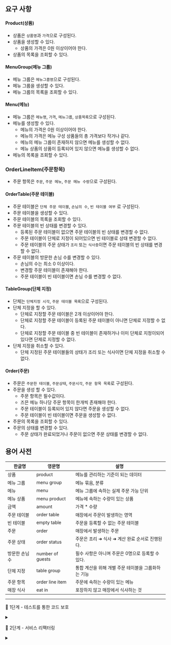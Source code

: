 ## 요구 사항

#### Product(상품)
- 상품은 `상품명`과 `가격`으로 구성된다.
- 상품을 생성할 수 있다.
  - 상품의 가격은 0원 이상이어야 한다.
- 상품의 목록을 조회할 수 있다.

#### MenuGroup(메뉴 그룹)
- 메뉴 그룹은 `메뉴그룹명`으로 구성된다.
- 메뉴 그룹을 생성할 수 있다.
- 메뉴 그룹의 목록을 조회할 수 있다.

#### Menu(메뉴)
- 메뉴 그룹은 `메뉴명`, `가격`, `메뉴그룹`, `상품목록`으로 구성된다.
- 메뉴를 생성할 수 있다.
  - 메뉴의 가격은 0원 이상이어야 한다.
  - 메뉴의 가격은 메뉴 구성 상품들의 총 가격보다 작거나 같다.
  - 메뉴의 메뉴 그룹이 존재하지 않으면 메뉴를 생성할 수 없다.
  - 메뉴 상품의 상품이 등록되어 있지 않으면 메뉴를 생성할 수 없다.
- 메뉴의 목록을 조회할 수 있다.

### OrderLineItem(주문항목)
- 주문 항목은 `주문`, `주문 메뉴`, `주문 메뉴 수량`으로 구성된다.

#### OrderTable(주문 테이블)
- 주문 테이블은 `단체 주문 테이블`, `손님의 수`, `빈 테이블 여부` 로 구성된다.
- 주문 테이블을 생성할 수 있다.
- 주문 테이블의 목록을 조회할 수 있다.
- 주문 테이블의 빈 상태를 변경할 수 있다.
  - 등록된 주문 테이블이 없으면 주문 테이블의 빈 상태를 변경할 수 없다.
  - 주문 테이블이 단체로 지정이 되어있으면 빈 테이블로 상태 변경할 수 없다.
  - 주문 테이블의 주문 상태가 `조리` 또는 `식사증`이면 주문 테이블의 빈 상태를 변경할 수 없다.
- 주문 테이블의 방문한 손님 수를 변경할 수 있다.
  - 손님의 수는 최소 0 이상이다.
  - 변경할 주문 테이블이 존재해야 한다.
  - 주문 테이블이 빈 테이블이면 손님 수를 변경할 수 없다.

#### TableGroup(단체 지정)
- 단체는 `단체지정 시각`, `주문 테이블 목록`으로 구성된다.
- 단체 지정을 할 수 있다.
  - 단체로 지정할 주문 테이블은 2개 이상이어야 한다.
  - 단체로 지정할 주문 테이블이 등록된 주문 테이블이 아니면 단체로 지정할 수 없다.
  - 단체로 지정할 주문 테이블 중 빈 테이블이 존재하거나 이미 단체로 지정이되어 있다면 단제로 지정할 수 없다.
- 단체 지정을 취소할 수 있다.
  - 단체 지정된 주문 테이블들의 상태가 조리 또는 식사이면 단체 지정을 취소할 수 없다.

#### Order(주문)
- 주문은 `주문한 테이블`, `주문상태`, `주문시각`, `주문 항목 목록`로 구성된다.
- 주문을 생성 할 수 있다.
  - 주문 항목은 필수값이다.
  - 즈믄 메뉴 하나당 주문 항목이 한개씩 존재해야 한다.
  - 주문 테이블이 등록되어 있지 않다면 주문을 생성할 수 없다.
  - 주문 테이블이 빈 테이블이면 주문을 생성할 수 없다.
- 주문의 목록을 조회할 수 있다.
- 주문의 상태를 변경할 수 있다.
  - 주문 상태가 완료되었거나 주문이 없으면 주문 상태를 변경할 수 없다.

## 용어 사전
| 한글명 | 영문명 | 설명 |
| --- | --- | --- |
| 상품 | product | 메뉴를 관리하는 기준이 되는 데이터 |
| 메뉴 그룹 | menu group | 메뉴 묶음, 분류 |
| 메뉴 | menu | 메뉴 그룹에 속하는 실제 주문 가능 단위 |
| 메뉴 상품 | menu product | 메뉴에 속하는 수량이 있는 상품 |
| 금액 | amount | 가격 * 수량 |
| 주문 테이블 | order table | 매장에서 주문이 발생하는 영역 |
| 빈 테이블 | empty table | 주문을 등록할 수 없는 주문 테이블 |
| 주문 | order | 매장에서 발생하는 주문 |
| 주문 상태 | order status | 주문은 조리 ➜ 식사 ➜ 계산 완료 순서로 진행된다. |
| 방문한 손님 수 | number of guests | 필수 사항은 아니며 주문은 0명으로 등록할 수 있다. |
| 단체 지정 | table group | 통합 계산을 위해 개별 주문 테이블을 그룹화하는 기능 |
| 주문 항목 | order line item | 주문에 속하는 수량이 있는 메뉴 |
| 매장 식사 | eat in | 포장하지 않고 매장에서 식사하는 것 |


---

🚀 1단계 - 테스트를 통한 코드 보호
<details>
<summary> </summary>

#### 요구사항1
- kitchenpos 패키지의 코드를 보고 키친포스의 요구 사항을 README.md에 작성한다. 미션을 진행함에 있어 아래 문서를 적극 활용한다.
- https://dooray.com/htmls/guides/markdown_ko_KR.html

#### 요구사항2
- 정리한 키친포스의 요구 사항을 토대로 테스트 코드를 작성한다.
- 모든 Business Object에 대한 테스트 코드를 작성한다. `@SpringBootTest`를 이용한 통합 테스트 코드 또는 `@ExtendWith(MockitoExtension.class)`를 이용한 단위 테스트 코드를 작성한다.
- https://www.baeldung.com/spring-boot-testing
- https://www.baeldung.com/spring-boot-testresttemplate

#### 프로그래밍 요구 사항
Lombok은 그 강력한 기능만큼 사용상 주의를 요한다.
* 무분별한 setter 메서드 사용
* 객체 간에 상호 참조하는 경우 무한 루프에 빠질 가능성
* Lombok 사용상 주의점(Pitfall)

이번 과정에서는 Lombok 없이 미션을 진행해 본다.

#### 힌트
`http` 디렉터리의 `.http` 파일(HTTP client)을 보고 어떤 요청을 받는지 참고한다.
* https://jojoldu.tistory.com/266

```
###
POST {{host}}/api/menu-groups
Content-Type: application/json

{
  "name": "추천메뉴"
}

###
GET {{host}}/api/menus-groups

###
```

- `src/main/resources/db/migration` 디렉터리의 `.sql` 파일을 보고 어떤 관계로 이루어져 있는지 참고한다.
```
id BIGINT(20) NOT NULL AUTO_INCREMENT,
order_table_id BIGINT(20) NOT NULL,
order_status VARCHAR(255) NOT NULL,
ordered_time DATETIME NOT NULL,
PRIMARY KEY (id)
```

```
### 상품

* 상품을 등록할 수 있다.
* 상품의 가격이 올바르지 않으면 등록할 수 없다.
    * 상품의 가격은 0 원 이상이어야 한다.
* 상품의 목록을 조회할 수 있다.
```

**Business Object Test**
```
@ExtendWith(MockitoExtension.class)
public class BoTest {
    @Mock
    private Dao dao;

    @InjectMocks
    private Bo bo;

    @Test
    public void test() {
        given(dao.findById(anyLong()))
                .willReturn(new Object());
    }
}
```

**Controller Test**
```
@WebMvcTest
public class ControllerTest {
    @Autowired
    private MockMvc mockMvc;
    
    @Test
    public void test() {
        webMvc.perform(get("/"))
                .andDo(print())
                .andExpect(status().isOk())
        ;
    }
}
```
</details>



🚀 2단계 - 서비스 리팩터링
<details>
<summary> </summary>

### 요구 사항
단위 테스트하기 어려운 코드와 단위 테스트 가능한 코드를 분리해 단위 테스트 가능한 코드에 대해 단위 테스트를 구현한다.

* Spring Data JPA 사용 시 `spring.jpa.hibernate.ddl-auto=validate` 옵션을 필수로 준다.
* 데이터베이스 스키마 변경 및 마이그레이션이 필요하다면 아래 문서를 적극 활용한다.
* https://meetup.toast.com/posts/173


### 프로그래밍 요구 사항
Lombok은 그 강력한 기능만큼 사용상 주의를 요한다.

* 무분별한 setter 메서드 사용
* 객체 간에 상호 참조하는 경우 무한 루프에 빠질 가능성
* Lombok 사용상 주의점(Pitfall) : https://kwonnam.pe.kr/wiki/java/lombok/pitfall   
  이번 과정에서는 Lombok 없이 미션을 진행해 본다.

* 자바 코드 컨벤션을 지키면서 프로그래밍한다.
  * 기본적으로 Google Java Style Guide을 원칙으로 한다.
  * 단, 들여쓰기는 '2 spaces'가 아닌 '4 spaces'로 한다.
* indent(인덴트, 들여쓰기) depth를 2를 넘지 않도록 구현한다. 1까지만 허용한다.
  * 예를 들어 while문 안에 if문이 있으면 들여쓰기는 2이다.
  * 힌트: indent(인덴트, 들여쓰기) depth를 줄이는 좋은 방법은 함수(또는 메서드)를 분리하면 된다.
* 3항 연산자를 쓰지 않는다.
* else 예약어를 쓰지 않는다.
  * else 예약어를 쓰지 말라고 하니 switch/case로 구현하는 경우가 있는데 switch/case도 허용하지 않는다.
  * 힌트: if문에서 값을 반환하는 방식으로 구현하면 else 예약어를 사용하지 않아도 된다.
* 모든 기능을 TDD로 구현해 단위 테스트가 존재해야 한다. 단, UI(System.out, System.in) 로직은 제외
  * 핵심 로직을 구현하는 코드와 UI를 담당하는 로직을 구분한다.
  * UI 로직을 InputView, ResultView와 같은 클래스를 추가해 분리한다.
* 함수(또는 메서드)의 길이가 10라인을 넘어가지 않도록 구현한다.
  * 함수(또는 메소드)가 한 가지 일만 하도록 최대한 작게 만들어라.
* 배열 대신 컬렉션을 사용한다.
* 모든 원시 값과 문자열을 포장한다
* 줄여 쓰지 않는다(축약 금지).
* 일급 컬렉션을 쓴다.
* 모든 엔티티를 작게 유지한다.
* 3개 이상의 인스턴스 변수를 가진 클래스를 쓰지 않는다.

### 비즈니스 로직은 어느 곳에 구현하는 것이 좋을까?
다음과 같은 계층형 아키텍처 기반 하에서 핵심 비즈니스 로직은 어디에 구현하는 것이 맞을까?
![img.png](src/main/resources/image/img.png)
응용 애플리케이션을 개발할 때 TDD, OOP를 적용하려면 핵심 비즈니스 로직을 도메인 객체가 담당하도록 구현하는 것이다.   
즉, 테스트하기 쉬운 부분과 테스트하기 어려운 부분을 분리해 테스트하기 쉬운 부분에 대한 단위 테스트를 구현하고 지속적인 리팩터링을 한다.

### 힌트
**테스트하기 쉬운 부분과 어려운 부분을 분리**
모델에 비즈니스 로직을 최대한 모으면 순수히 해당 언어의 클래스 문법으로만 작성되고, 그 어떤 프레임워크나 외부 종속 없이도 테스트 가능한 객체가 된다.    
이런 객체는 테스트하기 매우 용이해서 더 많은 테스트 코드를 작성하게 하는 순기능이 있다.

**한 번에 완벽한 설계를 하겠다는 욕심을 버려라.**
초기에는 도메인에 대한 이해도가 낮아 설계 품질이 낮다.    
반복적인 설계와 구현을 통해 도메인에 대한 이해도를 높인다. 도메인에 대한 이해도가 높아야 추상화 수준도 높아진다.

**모델에 setter 메서드 넣지 않기**
모델에 getter, setter 메서드를 무조건 추가하는 것은 좋지 않은 버릇이다.   
특히 setter 메서드는 도메인의 핵심 개념이나 의도를 코드에서 사라지게 한다.   
setter 메서드의 또 다른 문제는 도메인 객체를 생성할 때 완전한 상태가 아닐 수도 있다는 것이다.   
도메인 객체가 불완전한 상태로 사용되는 것을 막으려면 생성 시점에 필요한 것을 전달해 주어야 한다.
```
changeShippingInfo() vs setShippingInfo()
completePayment() vs setOrderState()
```

</details>
